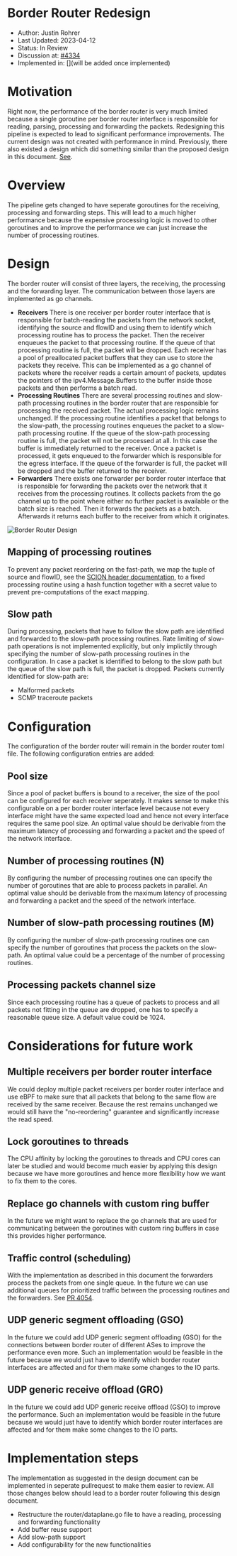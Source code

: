 # Border Router Redesign
* Author: Justin Rohrer
* Last Updated: 2023-04-12
* Status: In Review
* Discussion at: [#4334](https://github.com/scionproto/scion/issues/4334)
* Implemented in: [](will be added once implemented)

# Motivation
Right now, the performance of the border router is very much limited because a single goroutine per
border router interface is responsible for reading, parsing, processing and forwarding the packets.
Redesigning this pipeline is expected to lead to significant performance improvements.
The current design was not created with performance in mind.
Previously, there also existed a design which did something similar than the proposed design in this document.
[See](https://github.com/scionproto/scion/tree/92531f5cb62197b9d705001c13e5a6bdb7ba1fa4/go/border).

# Overview
The pipeline gets changed to have seperate goroutines for the receiving, processing and forwarding steps.
This will lead to a much higher performance because the expensive processing logic is moved to other
goroutines and to improve the performance we can just increase the number of processing routines.

# Design
The border router will consist of three layers, the receiving, the processing and the forwarding layer.
The communication between those layers are implemented as go channels.

* **Receivers** There is one receiver per border router interface that is responsible for batch-reading the
packets from the network socket, identifying the source and flowID and using them to identify which processing
routine has to process the packet.
Then the receiver enqueues the packet to that processing routine.
If the queue of that processing routine is full, the packet will be dropped.
Each receiver has a pool of preallocated packet buffers that they can use to store the packets they receive.
This can be implemented as a go channel of packets where the receiver reads a certain amount of packets,
updates the pointers of the ipv4.Message.Buffers to the buffer inside those packets and then performs a batch read.
* **Processing Routines** There are several processing routines and slow-path processing routines
in the border router that are responsible for processing the received packet.
The actual processing logic remains unchanged.
If the processing routine identifies a packet that belongs to the slow-path, the processing routines enqueues
the packet to a slow-path processing routine. If the queue of the slow-path processing routine is full, the
packet will not be processed at all. In this case the buffer is immediately returned to the receiver.
Once a packet is processed, it gets enqueued to the forwarder which is responsible for the egress interface.
If the queue of the forwarder is full, the packet will be dropped and the buffer returned to the receiver.
* **Forwarders** There exists one forwarder per border router interface that is responsible for forwarding the
packets over the network that it receives from the processing routines. It collects packets from the go channel
up to the point where either no further packet is available or the batch size is reached.
Then it forwards the packets as a batch.
Afterwards it returns each buffer to the receiver from which it originates.

![Border Router Design](fig/border_router/br_design.png)

## Mapping of processing routines
To prevent any packet reordering on the fast-path, we map the tuple of source and flowID, see the
[SCION header documentation](https://github.com/scionproto/scion/blob/master/doc/protocols/scion-header.rst),
to a fixed processing routine using a hash function together with a secret value to prevent pre-computations
of the exact mapping.

## Slow path
During processing, packets that have to follow the slow path are identified and forwarded to the
slow-path processing routines.
Rate limiting of slow-path operations is not implemented explicitly, but only implictily through specifying
the number of slow-path processing routines in the configuration.
In case a packet is identified to belong to the slow path but the queue of the slow path is full, the
packet is dropped.
Packets currently identified for slow-path are:
* Malformed packets
* SCMP traceroute packets

# Configuration
The configuration of the border router will remain in the border router toml file.
The following configuration entries are added:

## Pool size
Since a pool of packet buffers is bound to a receiver, the size of the pool can be configured for each
receiver seperately.
It makes sense to make this configurable on a per border router interface level because not every 
interface might have the same expected load and hence not every interface requires the same pool size.
An optimal value should be derivable from the maximum latency of processing and forwarding a packet and the speed
of the network interface.

## Number of processing routines (N)
By configuring the number of processing routines one can specify the number of goroutines that are able
to process packets in parallel.
An optimal value should be derivable from the maximum latency of processing and forwarding a packet and the speed
of the network interface.

## Number of slow-path processing routines (M)
By configuring the number of slow-path processing routines one can specify the number of goroutines that
process the packets on the slow-path.
An optimal value could be a percentage of the number of processing routines.

## Processing packets channel size
Since each processing routine has a queue of packets to process and all packets not fitting in the queue
are dropped, one has to specify a reasonable queue size.
A default value could be 1024.

# Considerations for future work
## Multiple receivers per border router interface
We could deploy multiple packet receivers per border router interface and use eBPF to make sure that all
packets that belong to the same flow are received by the same receiver.
Because the rest remains unchanged we would still have the "no-reordering" guarantee and significantly
increase the read speed.

## Lock goroutines to threads
The CPU affinity by locking the goroutines to threads and CPU cores can later be studied and would become
much easier by applying this design because we have more goroutines and hence more flexibility how we want to fix
them to the cores.

## Replace go channels with custom ring buffer
In the future we might want to replace the go channels that are used for communicating between the goroutines
with custom ring buffers in case this provides higher performance.

## Traffic control (scheduling)
With the implementation as described in this document the forwarders process the packets from one single queue.
In the future we can use additional queues for prioritized traffic between the processing routines and the forwarders.
See [PR 4054](https://github.com/scionproto/scion/pull/4054).

## UDP generic segment offloading (GSO)
In the future we could add UDP generic segment offloading (GSO) for the connections between border router
of different ASes to improve the performance even more.
Such an implementation would be feasible in the future because we would just have to identify
which border router interfaces are affected and for them make some changes to the IO parts.

## UDP generic receive offload (GRO)
In the future we could add UDP generic receive offload (GSO) to improve the performance.
Such an implementation would be feasible in the future because we would just have to identify
which border router interfaces are affected and for them make some changes to the IO parts.

# Implementation steps
The implementation as suggested in the design document can be implemented in seperate pullrequest to
make them easier to review.
All those changes below should lead to a border router following this design document.
* Restructure the router/dataplane.go file to have a reading, processing and forwarding functionality
* Add buffer reuse support
* Add slow-path support
* Add configurability for the new functionalities